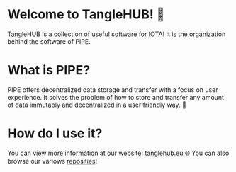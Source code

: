 # Welcome to TangleHUB! 👋
TangleHUB is a collection of useful software for IOTA! It is the organization behind the software of PIPE.

# What is PIPE?
PIPE offers decentralized data storage and transfer with a focus on user experience. It solves the problem of how to store and transfer any amount of data immutably and decentralized in a user friendly way. 💫

# How do I use it?
You can view more information at our website: [tanglehub.eu](https://tanglehub.eu/) 🌐
You can also browse our variows [reposities](https://github.com/orgs/Tanglehub/repositories)!
